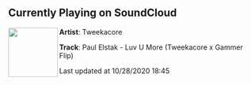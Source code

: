 ## Currently Playing on SoundCloud

[<img align="left" width="100" src="https://i1.sndcdn.com/artworks-000463073598-y1kkrj-t50x50.jpg">](https://soundcloud.com/tweekacore/luv-u-more-tweekacore-x-gammer-flip)

**Artist**: Tweekacore 

**Track**: Paul Elstak - Luv U More (Tweekacore x Gammer Flip)

Last updated at 10/28/2020 18:45
